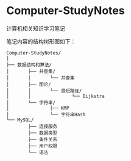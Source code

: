 # Computer-StudyNotes

计算机相关知识学习笔记

笔记内容的结构树形图如下：

```
Computer-StudyNotes/
│
├── 数据结构和算法/
│       ├── 并查集/
│       │       └── 并查集
│       ├── 图论/
│       │       └── 最短路径/
│       │               └── Dijkstra
│       └── 字符串/
│               ├── KMP
│               └── 字符串Hash
└── MySQL/
        ├── 连接服务
        ├── 数据类型
        ├── 条件关系
        ├── 用户权限
        └── 语法
```

